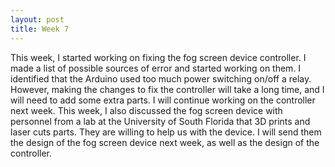 ```yaml
---
layout: post
title: Week 7
---
```


This week, I started working on fixing the fog screen device controller. I made a list of possible sources of error and started working on them. I identified that the Arduino used too much power switching on/off a relay. However, making the changes to fix the controller will take a long time, and I will need to add some extra parts. I will continue working on the controller next week. 
This week, I also discussed the fog screen device with personnel from a lab at the University of South Florida that 3D prints and laser cuts parts. They are willing to help us with the device. I will send them the design of the fog screen device next week, as well as the design of the controller.